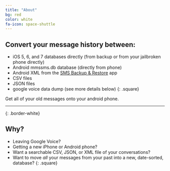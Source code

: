 ```yaml
---
title: "About"
bg: red
color: white
fa-icon: space-shuttle
---
```


## Convert your message history between:

- iOS 5, 6, and 7 databases directly (from backup or from your jailbroken phone directly)
- Android mmssms.db database (directly from phone)
- Android XML from the [SMS Backup & Restore](http://android.riteshsahu.com/apps/sms-backup-restore) app
- CSV files
- JSON files
- google voice data dump (see more details below)
{: .square}

Get all of your old messages onto your android phone.

----------------------
{: .border-white}

## Why?

- Leaving Google Voice?
- Getting a new iPhone or Android phone?
- Want a searchable CSV, JSON, or XML file of your conversations?
- Want to move *all* your messages from your past into a new, date-sorted, database?
{: .square}

